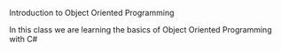 Introduction to Object Oriented Programming

In this class we are learning the basics of Object Oriented Programming with C#